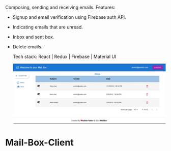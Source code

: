 Composing, sending and receiving emails.
Features:

* Signup and email verification using Firebase auth API.
* Indicating emails that are unread.
* Inbox and sent box.
* Delete emails.


  Tech stack: React | Redux | Firebase | Material UI


  <img width="958" alt="mailbox" src="https://github.com/Ashu-tech07/sharpener-task/blob/main/mail-box-client/src/assets/ashishmailbox.jpg">


  



# Mail-Box-Client
